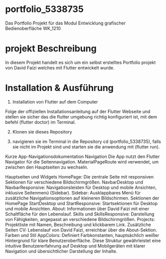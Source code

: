 # portfolio_5338735
Das Portfolio Projekt für das Modul Entwicklung grafischer Bedienoberfläche WK_1210 

# projekt Beschreibung

In diesem Projekt handelt es sich um ein selbst erstelltes Portfolio projekt von David Faizi welches mit Flutter entwickelt wurde.

# Installation & Ausführung 

1. Installation von Flutter auf dem Computer 

Folge der offiziellen Installationsanleitung auf der Flutter Webseite und stellen sie sicher das die flutter umgebung richtig konfiguriert ist, mit dem befehl (flutter doctor) im Terminal.

2. Klonen sie dieses Repository 

3. navigieren sie im Terminal in die Repository cd (portfolio_5338735), falls sie nicht im Projekt sind und starten sie die anwendung mit (flutter run).

Kurze App-Navigationsdokumentation
Navigation
Die App nutzt den Flutter Navigator für die Seitennavigation. MaterialPageRoute wird verwendet, um zwischen den Hauptseiten zu wechseln.

Hauptseiten und Widgets
HomePage: Die zentrale Seite mit responsiven Sektionen für verschiedene Bildschirmgrößen.
NavbarDesktop und NavbarResponsive: Navigationsleisten für Desktop und mobile Ansichten, inklusive Seitenmenü (Sidebar).
Sidebar: Ausklappbares Menü für zusätzliche Navigationsoptionen auf kleineren Bildschirmen.
Sektionen der HomePage
StartDesktop und StartResponsive: Startsektionen für Desktop und mobile Ansichten.
About: Informationen über David Faizi mit einer Schaltfläche für den Lebenslauf.
Skills und SkillsResponsive: Darstellung von Fähigkeiten, angepasst an verschiedene Bildschirmgrößen.
Projects: Projektliste mit Namen, Beschreibung und klickbarem Link.
Zusätzliche Seiten
CV: Lebenslauf von David Faizi, erreichbar über die About-Sektion.
Farben und Stil
AppColors: Definiert Farbkonstanten, hauptsächlich weißer Hintergrund für klare Benutzeroberfläche.
Diese Struktur gewährleistet eine intuitive Benutzererfahrung auf Desktop und Mobilgeräten mit klarer Navigation und übersichtlicher Darstellung der Inhalte.






